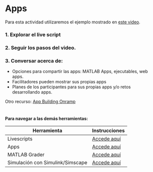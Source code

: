 # Apps

Para esta actividad utilizaremos el ejemplo mostrado en [este video](https://www.youtube.com/watch?v=-uMJtK5gGEE).

### 1. Explorar el live script 


### 2. Seguir los pasos del video.

### 3. Conversar acerca de:
- Opciones para compartir las apps: MATLAB Apps, ejecutables, web apps. 
- Facilitadores pueden mostrar sus propias apps
- Planes de los participantes para sus propias apps y/o retos desarrollando apps.


Otro recurso: [App Building Onramp](https://matlabacademy.mathworks.com/es/details/app-building-onramp/orab)



#
**Para navegar a las demás herramientas:**

| **Herramienta**                      | **Instrucciones** |
|----------------------------------|-------------|
| Livescripts                      | [Accede aquí](https://github.com/gabyarellano/MaterialesTallerEducadores/tree/master/LiveScripts) | |
| Apps                             | [Accede aquí](https://github.com/gabyarellano/MaterialesTallerEducadores/tree/master/Apps)|
| MATLAB Grader                    | [Accede aquí](https://github.com/gabyarellano/MaterialesTallerEducadores/tree/master/MATLAB%20Grader)|
| Simulación con Simulink/Simscape | [Accede aquí](https://github.com/gabyarellano/MaterialesTallerEducadores/tree/master/Simulacion) |
